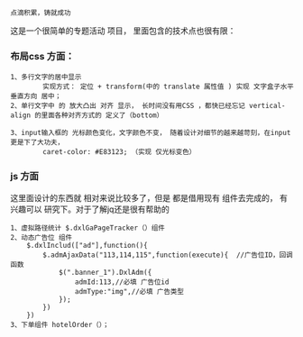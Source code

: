 
	点滴积累，铸就成功

这是一个很简单的专题活动 项目， 里面包含的技术点也很有限：
	
### 布局css 方面：
	1、多行文字的居中显示
			实现方式： 定位 + transform(中的 translate 属性值 ) 实现 文字盒子水平垂直方向 居中；
	2、单行文字中 的 放大凸出 对齐 显示， 长时间没有用CSS ，都快已经忘记 vertical-align 的里面各种对齐方式的 定义了（bottom）
	
	3、input输入框的 光标颜色变化，文字颜色不变， 随着设计对细节的越来越苛刻，在input 更是下了大功夫，
		    caret-color: #E83123; （实现 仅光标变色）
### js  方面
这里面设计的东西就 相对来说比较多了，但是 都是借用现有 组件去完成的， 有兴趣可以 研究下。对于了解jq还是很有帮助的
	
	1、虚拟路径统计 $.dxlGaPageTracker（）组件
	2、动态广告位 组件
		$.dxlInclud(["ad"],function(){
            $.admAjaxData("113,114,115",function(execute){  //广告位ID，回调函数
                $(".banner_1").DxlAdm({
                    admId:113,//必填 广告位id
                    admType:"img",//必填 广告类型
                });
			})
		})
	3、下单组件 hotelOrder（）；